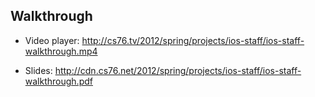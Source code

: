 ## Walkthrough

* Video player: <http://cs76.tv/2012/spring/projects/ios-staff/ios-staff-walkthrough.mp4>

* Slides: <http://cdn.cs76.net/2012/spring/projects/ios-staff/ios-staff-walkthrough.pdf>
